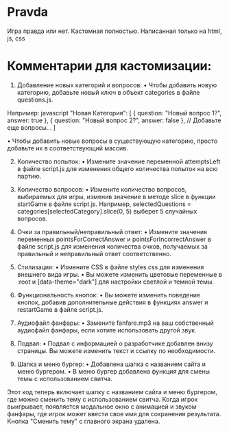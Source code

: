 # Pravda
Игра правда или нет. Кастомная полностью. Написанная только на html, js, css

# Комментарии для кастомизации:
1. Добавление новых категорий и вопросов:
  • Чтобы добавить новую категорию, добавьте новый ключ в объект categories в файле questions.js. 

Например:
  javascript
  "Новая Категория": [
      { question: "Новый вопрос 1?", answer: true },
      { question: "Новый вопрос 2?", answer: false },
      // Добавьте еще вопросы...
  ]

  • Чтобы добавить новые вопросы в существующую категорию, просто добавьте их в соответствующий массив.

2. Количество попыток:
• Измените значение переменной attemptsLeft в файле script.js для изменения общего количества попыток на всю партию.

3. Количество вопросов:
• Измените количество вопросов, выбираемых для игры, изменив значение в методе slice в функции startGame в файле script.js. Например, selectedQuestions = categories[selectedCategory].slice(0, 5) выберет 5 случайных вопросов.

4. Очки за правильный/неправильный ответ:
• Измените значения переменных pointsForCorrectAnswer и pointsForIncorrectAnswer в файле script.js для изменения количества очков, получаемых за правильный и неправильный ответ соответственно.

5. Стилизация:
• Измените CSS в файле styles.css для изменения внешнего вида игры.
• Вы можете изменить цветовые переменные в :root и [data-theme="dark"] для настройки светлой и темной темы.

6. Функциональность кнопок:
• Вы можете изменить поведение кнопок, добавив дополнительные действия в функциях answer и restartGame в файле script.js.

7. Аудиофайл фанфары:
• Замените fanfare.mp3 на ваш собственный аудиофайл фанфары, если хотите использовать другой звук.

8. Подвал:
• Подвал с информацией о разработчике добавлен внизу страницы. Вы можете изменить текст и ссылку по необходимости.

9. Шапка и меню бургер:
• Добавлена шапка с названием сайта и меню бургером.
• В меню бургер добавлена функция для смены темы с использованием свитча.

Этот код теперь включает шапку с названием сайта и меню бургером, где можно сменить тему с использованием свитча. Когда игрок выигрывает, появляется модальное окно с анимацией и звуком фанфары, где игрок может ввести свое имя для сохранения результата. Кнопка "Сменить тему" с главного экрана удалена.
